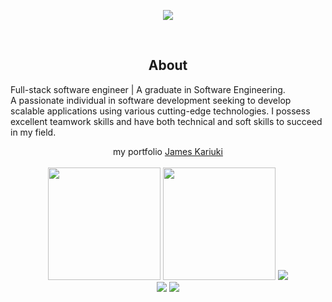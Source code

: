 <p align="center">
<img src="header.svg" />
</p>
<br/>
<div align="center">
<h2> About </h2>
  <p align="start">
  Full-stack software engineer | A graduate in Software Engineering. </br>
  A passionate individual in software development seeking to develop scalable applications using various cutting-edge technologies.  I possess excellent teamwork skills and have both technical and soft skills to succeed in my field.
  </p>
  <p> my portfolio <a href="https://kariukijames.com">James Kariuki</a>
 
   <br />
  <br/>
 <td>
<tr><img height="180em" src="https://github-readme-stats.vercel.app/api?username=Jimna254&show_icons=true&theme=github_dark&include_all_commits=true&count_private=true"/></tr>
<tr><img height="180em" src="https://github-readme-stats.vercel.app/api/top-langs/?username=Jimna254&layout=compact&langs_count=7&theme=github_dark"/></tr>
 <tr><img src="https://github-readme-streak-stats.herokuapp.com/?user=Jimna254&show_icons=true&locale=en&layout=compact&theme=tokyonight"/></tr>
<td>
<br/>
<a href="hwww.linkedin.com/in/jameskw-8b0508250" target="_blank"><img src="https://img.shields.io/badge/-LinkedIn-00008b?style=for-the-badge&logo=linkedin&logoColor=white" target="_blank"></a> 
<a href="hwww.linkedin.com/in/jameskw" target="_blank"><img src="https://img.shields.io/badge/-LinkedIn-00008b?style=for-the-badge&logo=linkedin&logoColor=white" target="_blank"></a> 
